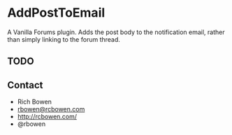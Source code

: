 # AddPostToEmail

A Vanilla Forums plugin. Adds the post body to the notification email, rather than simply linking to the forum thread.

## TODO


## Contact

* Rich Bowen
* rbowen@rcbowen.com
* http://rcbowen.com/
* @rbowen
